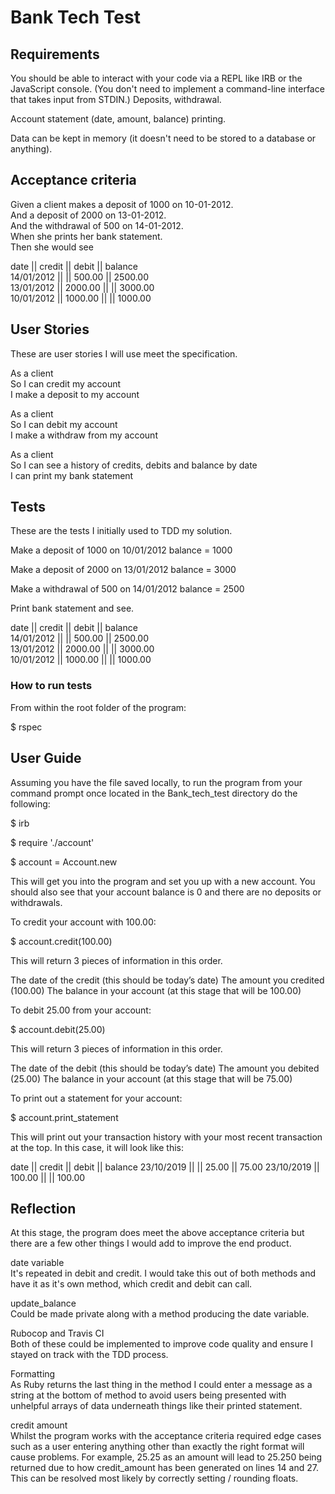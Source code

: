 # Bank Tech Test

## Requirements

You should be able to interact with your code via a REPL like IRB or the JavaScript console. (You don't need to implement a command-line interface that takes input from STDIN.)
Deposits, withdrawal.

Account statement (date, amount, balance) printing.

Data can be kept in memory (it doesn't need to be stored to a database or anything).

## Acceptance criteria

Given a client makes a deposit of 1000 on 10-01-2012. <br>
And a deposit of 2000 on 13-01-2012. <br>
And the withdrawal of 500 on 14-01-2012. <br>
When she prints her bank statement. <br>
Then she would see

date || credit || debit || balance <br>
14/01/2012 || || 500.00 || 2500.00 <br>
13/01/2012 || 2000.00 || || 3000.00 <br>
10/01/2012 || 1000.00 || || 1000.00 <br>

## User Stories

These are user stories I will use meet the specification.

As a client <br>
So I can credit my account <br>
I make a deposit to my account <br>

As a client <br>
So I can debit my account <br>
I make a withdraw from  my account <br>

As a client <br>
So I can see a history of credits, debits and balance by date <br>
I can print my bank statement <br>

##  Tests

These are the tests I initially used to TDD my solution.

Make a deposit of 1000 on 10/01/2012 balance = 1000

Make a deposit of 2000 on 13/01/2012 balance = 3000

Make a withdrawal of 500 on 14/01/2012 balance = 2500

Print bank statement and see.

date || credit || debit || balance <br>
14/01/2012 || || 500.00 || 2500.00 <br>
13/01/2012 || 2000.00 || || 3000.00 <br>
10/01/2012 || 1000.00 || || 1000.00 <br>

### How to run tests

From within the root folder of the program:

$ rspec

## User Guide

Assuming you have the file saved locally, to run the program from your command prompt once located in the Bank_tech_test directory do the following:

$ irb

$ require './account'

$ account = Account.new

This will get you into the program and set you up with a new account.  You should also see that your account balance is 0 and there are no deposits or withdrawals.

To credit your account with 100.00:

$ account.credit(100.00)

This will return 3 pieces of information in this order.

The date of the credit (this should be today’s date)
The amount you credited (100.00)
The balance in your account (at this stage that will be 100.00)

To debit 25.00 from your account:

$ account.debit(25.00)

This will return 3 pieces of information in this order.

The date of the debit (this should be today’s date)
The amount you debited (25.00)
The balance in your account (at this stage that will be 75.00)

To print out a statement for your account:

$ account.print_statement

This will print out your transaction history with your most recent transaction at the top.  In this case, it will look like this:

date || credit || debit || balance
23/10/2019 || || 25.00 || 75.00
23/10/2019 || 100.00 || || 100.00

## Reflection

At this stage, the program does meet the above acceptance criteria but there are a few other things I would add to improve the end product.

date variable <br>
It's repeated in debit and credit. I would take this out of both methods and have it as it's own method, which credit and debit can call.

update_balance<br>
Could be made private along with a method producing the date variable.

Rubocop and Travis CI<br>
Both of these could be implemented to improve code quality and ensure I stayed on track with the TDD process.

Formatting<br>
As Ruby returns the last thing in the method I could enter a message as a string at the bottom of method to avoid users being presented with unhelpful arrays of data underneath things like their printed statement.

credit amount<br>
Whilst the program works with the acceptance criteria required edge cases such as a user entering anything other than exactly the right format will cause problems.  For example, 25.25 as an amount will lead to 25.250 being returned due to how credit_amount has been generated on lines 14 and 27.  This can be resolved most likely by correctly setting / rounding floats.  
